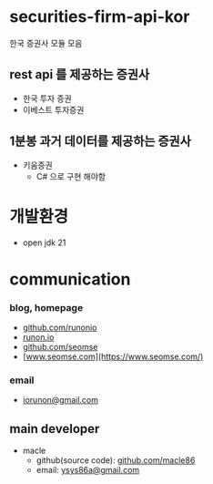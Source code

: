 # securities-firm-api-kor
한국 증권사 모듈 모음

## rest api 를 제공하는 증권사
- 한국 투자 증권
- 이베스트 투자증권

## 1분봉 과거 데이터를 제공하는 증권사
- 키움증권 
  - C# 으로 구현 해야함

# 개발환경
- open jdk 21

# communication
### blog, homepage
- [github.com/runonio](https://github.com/runonio)
- [runon.io](https://runon.io)
- [github.com/seomse](https://github.com/seomse)
- [www.seomse.com](https://www.seomse.com/)


### email
- iorunon@gmail.com

## main developer
- macle
  - github(source code): [github.com/macle86](https://github.com/macle86)
  - email: ysys86a@gmail.com
